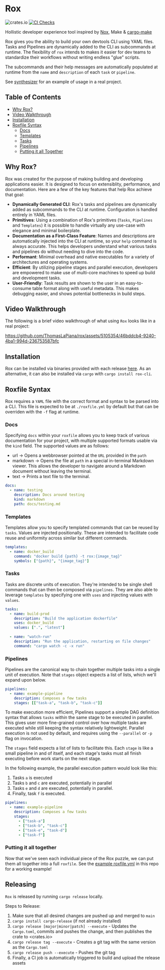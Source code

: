 # Rox

![crates.io](https://img.shields.io/crates/v/rox-cli.svg)
[![CI Checks](https://github.com/ThomasLaPiana/rox/actions/workflows/checks.yml/badge.svg)](https://github.com/ThomasLaPiana/rox/actions/workflows/checks.yml)

Hollistic developer experience tool inspired by [Nox](https://nox.thea.codes/en/stable/), Make & [cargo-make](https://github.com/sagiegurari/cargo-make)

Rox gives you the ability to build your own devtools CLI using YAML files. Tasks and Pipelines are dynamically added to the CLI as subcommands at runtime. The flexibility of `rox` intends to makes it easier for dev teams to standardize their workflows without writing endless "glue" scripts.

The subcommands and their help messages are automatically populated at runtime from the `name` and `description` of each `task` or `pipeline`.

See [synthesizer](https://github.com/ThomasLaPiana/synthesizer) for an example of usage in a real project.

## Table of Contents

- [Why Rox?](#why-rox)
- [Video Walkthrough](#video-walkthrough)
- [Installation](#installation)
- [Roxfile Syntax](#roxfile-syntax)
  - [Docs](#docs)
  - [Templates](#templates)
  - [Tasks](#tasks)
  - [Pipelines](#pipelines)
  - [Putting it all Together](#putting-it-all-together)

## Why Rox?

Rox was created for the purpose of making building and developing applications easier. It is designed to focus on extensiblity, performance, and documentation. Here are a few of the key features that help Rox achieve that goal:

- **Dynamically Generated CLI**: Rox's tasks and pipelines are dynamically added as subcommands to the CLI at runtime. Configuration is handled entirely in YAML files.
- **Primitives**: Using a combination of Rox's primitives (`Tasks`, `Pipelines` and `Templates`) it is possible to handle virtually any use-case with elegance and minimal boilerplate.
- **Documentation as a First-Class Feature**: Names and descriptions are automatically injected into the CLI at runtime, so your `help` command is always accurate. This helps developers understand what various tasks and pipelines do without needing to dive into the code.
- **Performant**: Minimal overhead and native executables for a variety of architectures and operating systems.
- **Efficient**: By utilizing pipeline stages and parallel execution, developers are empowered to make use of multi-core machines to speed up build and development tasks.
- **User-Friendly**: Task results are shown to the user in an easy-to-consume table format along with useful metadata. This makes debugging easier, and shows potential bottlenecks in build steps.

## Video Walkthrough

The following is a brief video walkthrough of what using `Rox` looks like in a real project:

https://github.com/ThomasLaPiana/rox/assets/5105354/46bddcb4-9240-4ba1-994d-236753587bfc

## Installation

Rox can be installed via binaries provided with each release [here](https://github.com/ThomasLaPiana/rox/releases). As an alternative, it can also be installed via `cargo` with `cargo install rox-cli`.

## Roxfile Syntax

Rox requires a `YAML` file with the correct format and syntax to be parsed into a CLI. This file is expected to be at `./roxfile.yml` by default but that can be overriden with the `-f` flag at runtime.

### Docs

Specifying `docs` within your `roxfile` allows you to keep track of various documentation for your project, with multiple supported formats usable via the `kind` field. The supported values are as follows:

- url -> Opens a webbrowser pointed at the `URL` provided in the `path`
- markdown -> Opens the file at `path` in a special in-terminal Markdown viewer. This allows the developer to navigate around a Markdown document without leaving the terminal.
- text -> Prints a text file to the terminal.

```yaml
docs:
  - name: testing
    description: Docs around testing
    kind: markdown
    path: docs/testing.md
```

### Templates

Templates allow you to specify templated commands that can be reused by `tasks`. Values are injected positionally. These are intended to facilitate code reuse and uniformity across similar but different commands.

```yaml
templates:
  - name: docker_build
    command: "docker build {path} -t rox:{image_tag}"
    symbols: ["{path}", "{image_tag}"]
```

### Tasks

Tasks are discrete units of execution. They're intended to be single shell commands that can then be composed via `pipelines`. They are also able to leverage `templates` by specifying one with `uses` and injecting values with `values`.

```yaml
tasks:
  - name: build-prod
    description: "Build the application dockerfile"
    uses: docker_build
    values: [".", "latest"]
    
  - name: "watch-run"
    description: "Run the application, restarting on file changes"
    command: "cargo watch -c -x run"
```

### Pipelines

Pipelines are the canonical way to chain together multiple tasks into a single unit of execution. Note that `stages` object expects a list of lists, which we'll expand upon below.

```yaml
pipelines: 
  - name: example-pipeline
    description: Composes a few tasks
    stages: [["task-a", "task-b", "task-c"]]
```

To make execution more efficient, Pipelines support a simple DAG definition syntax that allows `tasks` _within_ the same stage to be executed in parallel. This gives user more fine-grained control over how multiple tasks are executed while still keeping the syntax relatively lightweight. Parallel execution is not used by default, and requires using the `--parallel` or `-p` flag on invocation.

The `stages` field expects a list of lists to facilitate this. Each `stage` is like a small pipeline in and of itself, and each stage's tasks must all finish executing before work starts on the next stage.

In the following example, the parallel execution pattern would look like this:

1. Tasks `a` is executed
1. Tasks `b` and `c` are executed, potentially in parallel
1. Tasks `e` and `d` are executed, potentially in parallel.
1. Finally, task `f` is executed.

```yaml
pipelines: 
  - name: example-pipeline
    description: Composes a few tasks
    stages:
      - ["task-a"]
      - ["task-b", "task-c"]
      - ["task-e", "task-d"]
      - ["task-f"]
```

### Putting it all together

Now that we've seen each individual piece of the Rox puzzle, we can put them all together into a full `roxfile`. See the [example roxfile.yml](roxfile.yml) in this repo for a working example!

## Releasing

`Rox` is released by running `cargo release` locally.

Steps to Release:

1. Make sure that all desired changes are pushed up and merged to `main`
1. `cargo install cargo-release` (if not already installed)
1. `cargo release [major|minor|patch] --execute` - Updates the `Cargo.toml`, commits and pushes the change, and then publishes the crate to <crates.io>
1. `cargo release tag --execute` - Creates a git tag with the same version as the `Cargo.toml`
1. `cargo release push --execute` - Pushes the git tag
1. Finally, a CI job is automatically triggered to build and upload the release assets
